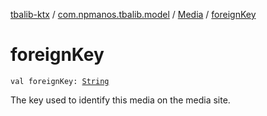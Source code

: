 [tbalib-ktx](../../index.md) / [com.npmanos.tbalib.model](../index.md) / [Media](index.md) / [foreignKey](./foreign-key.md)

# foreignKey

`val foreignKey: `[`String`](https://kotlinlang.org/api/latest/jvm/stdlib/kotlin/-string/index.html)

The key used to identify this media on the media site.

